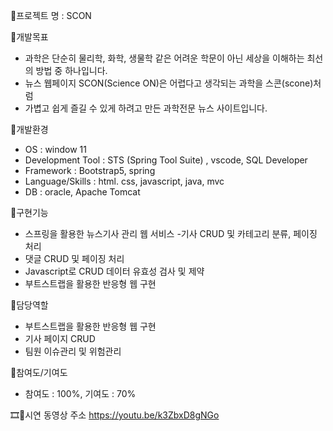 👑프로젝트 명 : SCON

📕개발목표

- 과학은 단순히 물리학, 화학, 생물학 같은 어려운 학문이 아닌 세상을 이해하는 최선의 방법 중 하나입니다.
- 뉴스 웹페이지 SCON(Science ON)은 어렵다고 생각되는 과학을 스콘(scone)처럼
- 가볍고 쉽게 즐길 수 있게 하려고 만든 과학전문 뉴스 사이트입니다.

📕개발환경

- OS : window 11
- Development Tool : STS (Spring Tool Suite) , vscode, SQL Developer
- Framework : Bootstrap5, spring
- Language/Skills : html. css, javascript, java, mvc
- DB : oracle, Apache Tomcat

📕구현기능

- 스프링을 활용한 뉴스기사 관리 웹 서비스
-기사 CRUD 및 카테고리 분류, 페이징 처리
- 댓글 CRUD 및 페이징 처리
- Javascript로 CRUD  데이터 유효성 검사 및 제약
- 부트스트랩을 활용한 반응형 웹 구현

📕담당역할
- 부트스트랩을 활용한 반응형 웹 구현
- 기사 페이지 CRUD
- 팀원 이슈관리 및 위험관리

📕참여도/기여도
- 참여도 : 100%, 기여도 : 70%

🎞🔔시연 동영상 주소
https://youtu.be/k3ZbxD8gNGo

